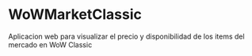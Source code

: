 # WoWMarketClassic
Aplicacion web para visualizar el precio y disponibilidad de los items del mercado en WoW Classic
